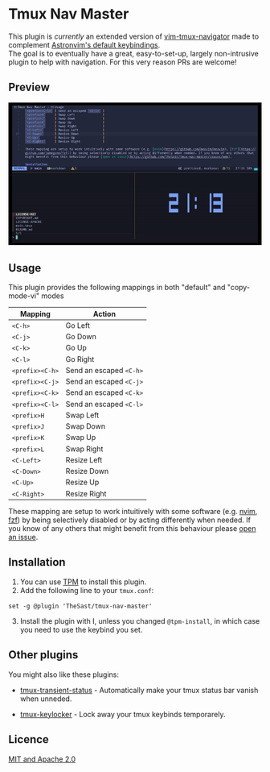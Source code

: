 Tmux Nav Master
================

This plugin is *currently* an extended version of [vim-tmux-navigator](https://github.com/christoomey/vim-tmux-navigator) made to complement [Astronvim's default keybindings](https://github.com/AstroNvim/astronvim.github.io/blob/37bbb0894b623eea49000b290b4ce645a97cc47e/docs/Basic%20Usage/mappings.md#general-mappings).  
The goal is to eventually have a great, easy-to-set-up, largely non-intrusive plugin to help with navigation. For this very reason PRs are welcome!

Preview
-------

![img/preview.gif](img/preview.gif)  

Usage
-----

This plugin provides the following mappings in both "default" and "copy-mode-vi" modes

Mapping         | Action                  |
--------------- | ----------------------- |
`<C-h>`         | Go Left                 |
`<C-j>`         | Go Down                 |
`<C-k>`         | Go Up                   |
`<C-l>`         | Go Right                |
`<prefix><C-h>` | Send an escaped `<C-h>` |
`<prefix><C-j>` | Send an escaped `<C-j>` |
`<prefix><C-k>` | Send an escaped `<C-k>` |
`<prefix><C-l>` | Send an escaped `<C-l>` |
`<prefix>H`     | Swap Left               |
`<prefix>J`     | Swap Down               |
`<prefix>K`     | Swap Up                 |
`<prefix>L`     | Swap Right              |
`<C-Left>`      | Resize Left             |
`<C-Down>`      | Resize Down             |
`<C-Up>`        | Resize Up               |
`<C-Right>`     | Resize Right            |

These mapping are setup to work intuitively with some software (e.g. [nvim](https://github.com/neovim/neovim), [fzf](https://github.com/junegunn/fzf)) by being selectively disabled or by acting differently when needed. If you know of any others that might benefit from this behaviour please [open an issue](https://github.com/TheSast/tmux-nav-master/issues/new).

Installation
------------

1. You can use [TPM](https://github.com/tmux-plugins/tpm) to install this plugin.
2. Add the following line to your `tmux.conf`:
``` tmux
set -g @plugin 'TheSast/tmux-nav-master'
```
3. Install the plugin with <prefix>I, unless you changed `@tpm-install`, in which case you need to use the keybind you set.

Other plugins
-------------

You might also like these plugins:

  - [tmux-transient-status](https://github.com/TheSast/tmux-transient-status) - Automatically make your tmux status bar vanish when unneded. 

  - [tmux-keylocker](https://github.com/TheSast/tmux-keylocker) - Lock away your tmux keybinds temporarely. 

Licence
-------

[MIT and Apache 2.0](COPYRIGHT.md)
